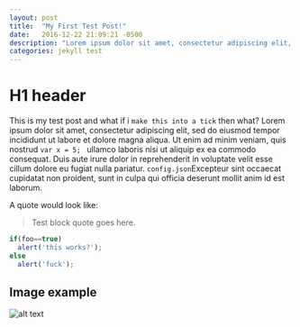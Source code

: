 ```yaml
---
layout: post
title:  "My First Test Post!"
date:   2016-12-22 21:09:21 -0500
description: "Lorem ipsum dolor sit amet, consectetur adipiscing elit, sed do eiusmod tempor incididunt ut labore et dolore magna aliqua. Ut enim ad minim veniam, quis nostrud exercitation ullamco laboris"
categories: jekyll test
---
```


# H1 header

This is my test post and what if i `make this into a tick` then what?
Lorem ipsum dolor sit amet, consectetur adipiscing elit, sed do eiusmod tempor incididunt ut labore et dolore magna aliqua. Ut enim ad minim veniam, quis nostrud `var x = 5; ` ullamco laboris nisi ut aliquip ex ea commodo consequat. Duis aute irure dolor in reprehenderit in voluptate velit esse cillum dolore eu fugiat nulla pariatur. `config.json`Excepteur sint occaecat cupidatat non proident, sunt in culpa qui officia deserunt mollit anim id est laborum.

A quote would look like:
> Test block quote goes here.

```javascript
if(foo==true)
  alert('this works?');
else
  alert('fuck');
```

## Image example
![alt text](https://static.pexels.com/photos/67112/pexels-photo-67112.jpeg "Stock Photo")
